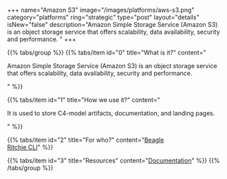 +++
name="Amazon S3"
image="/images/platforms/aws-s3.png"
category="platforms"
ring="strategic"
type="post"
layout="details"
isNew="false"
description="Amazon Simple Storage Service (Amazon S3) is an object storage service that offers scalability, data availability, security and performance. "
+++

{{% tabs/group %}}
  {{% tabs/item id="0" title="What is it?" content="<p>Amazon Simple Storage Service (Amazon S3) is an object storage service that offers scalability, data availability, security and performance.</p>" %}}

  {{% tabs/item id="1" title="How we use it?" content="<p>It is used to store C4-model artifacts, documentation, and landing pages.</p>" %}}

  {{% tabs/item id="2" title="For who?" content="<a href='https://usebeagle.io/' target='_blank'>Beagle</a><br /><a href='https://ritchiecli.io/' target='_blank'>Ritchie CLI</a>" %}}

  {{% tabs/item id="3" title="Resources" content="<a href='https://aws.amazon.com/pt/training/?nc2=h_ql_le_tc' target='_blank'>Documentation</a>" %}}
{{% /tabs/group %}}
